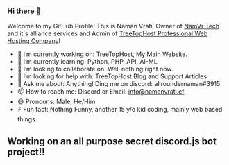 ### Hi there 👋

Welcome to my GitHub Profile! This is Naman Vrati, Owner of [NamVr Tech](https://namanvrati.cf) and it's alliance services and Admin of [TreeTopHost Professional Web Hosting Company](https://treetophost.com)!

- 🔭 I’m currently working on: TreeTopHost, My Main Website.
- 🌱 I’m currently learning: Python, PHP, API, AI-ML
- 👯 I’m looking to collaborate on: Well nothing right now.
- 🤔 I’m looking for help with: TreeTopHost Blog and Support Articles
- 💬 Ask me about: Anything! Ding me on discord: allroundernaman#3915
- 📫 How to reach me: Discord or Email: [info@namanvrati.cf](mailto:info@namanvrati.cf)
- 😄 Pronouns: Male, He/Him
- ⚡ Fun fact: Nothing Funny, another 15 y/o kid coding, mainly web based things.

## Working on an all purpose secret discord.js bot project!! 
